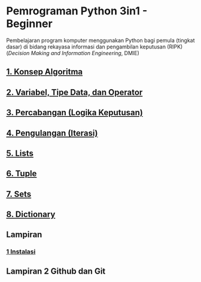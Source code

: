 # Pemrograman Python 3in1 - Beginner
Pembelajaran program komputer menggunakan Python bagi pemula (tingkat dasar) di bidang rekayasa informasi dan pengambilan keputusan (RIPK) (_Decision Making and Information Engineering_, DMIE)


## [1. Konsep Algoritma](01%20Konsep%20Algoritma.ipynb)
## [2. Variabel, Tipe Data, dan Operator](02%20Variable%20Tipe%20Data%20dan%20Operator.ipynb)
## [3. Percabangan (Logika Keputusan)](03%20Percabangan%20IF_ELSE_ELIF.ipynb)
## [4. Pengulangan (Iterasi)](04%20Pengulangan%20Iterasi.ipynb)
## [5. Lists](05%20Lists.ipynb)
## [6. Tuple](06%20Tuple.ipynb)
## [7. Sets](07%20Sets.ipynb)
## [8. Dictionary](08%20Dictionary.ipynb)

## Lampiran
### [1 Instalasi](l1_instalasi_dan_IDLE.ipynb)

## Lampiran 2 Github dan Git
